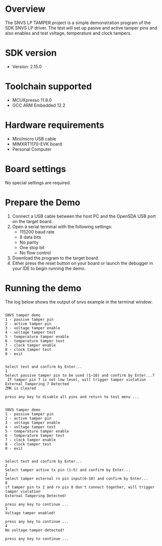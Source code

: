 Overview
========
The SNVS LP TAMPER project is a simple demonstration program of the SDK SNVS LP driver. The test will set up pasive and active tamper pins and also enables and test voltage, temperature and clock tampers.

SDK version
===========
- Version: 2.15.0

Toolchain supported
===================
- MCUXpresso  11.8.0
- GCC ARM Embedded  12.2

Hardware requirements
=====================
- Mini/micro USB cable
- MIMXRT1170-EVK board
- Personal Computer

Board settings
==============
No special settings are required.

Prepare the Demo
================
1.  Connect a USB cable between the host PC and the OpenSDA USB port on the target board. 
2.  Open a serial terminal with the following settings:
    - 115200 baud rate
    - 8 data bits
    - No parity
    - One stop bit
    - No flow control
3.  Download the program to the target board.
4.  Either press the reset button on your board or launch the debugger in your IDE to begin running the demo.

Running the demo
================
The log below shows the output of snvs example in the terminal window:
~~~~~~~~~~~~~~~~~~~~~~~~~~~~~~~~~~~

SNVS tamper demo
1 - passive tamper pin
2 - active tamper pin
3 - voltage tamper enable
4 - voltage tamper test
5 - temperature tamper enable
6 - temperature tamper test
7 - clock tamper enable
8 - clock tamper test
0 - exit


Select test and confirm by Enter...
1
Select passive tamper pin to be used (1~10) and confirm by Enter...7
 If tamper pin 7 is not low level, will trigger tamper violation
External Tampering 7 Detected
ZMK is cleared

press any key to disable all pins and return to test menu ...


SNVS tamper demo
1 - passive tamper pin
2 - active tamper pin
3 - voltage tamper enable
4 - voltage tamper test
5 - temperature tamper enable
6 - temperature tamper test
7 - clock tamper enable
8 - clock tamper test
0 - exit


Select test and confirm by Enter...
2
Select tamper active tx pin (1~5) and confirm by Enter...
2
Select tamper ecternal rx pin input(6-10) and confirm by Enter...
8
if tamper pin tx 2 and rx pin 8 don't connect together, will trigger tamper violation
External Tampering Detected!

press any key to continue ...
3
Voltage tamper enabled!

press any key to continue ...
4
No voltage tamper detected!

press any key to continue ...

~~~~~~~~~~~~~~~~~~~~~~~~~~~~~~~~~~~
